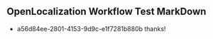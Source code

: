 ## OpenLocalization Workflow Test MarkDown
* a56d84ee-2801-4153-9d9c-e1f7281b880b 
thanks!<!--HONumber=Mar16_HO2-->
